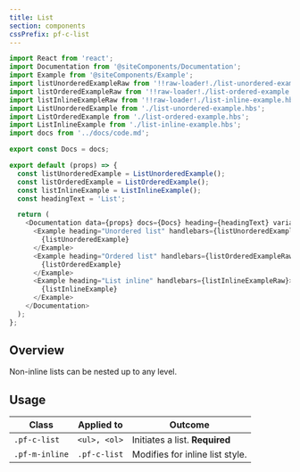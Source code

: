 ```yaml
---
title: List
section: components
cssPrefix: pf-c-list
---
```


```js
import React from 'react';
import Documentation from '@siteComponents/Documentation';
import Example from '@siteComponents/Example';
import listUnorderedExampleRaw from '!!raw-loader!./list-unordered-example.hbs';
import listOrderedExampleRaw from '!!raw-loader!./list-ordered-example.hbs';
import listInlineExampleRaw from '!!raw-loader!./list-inline-example.hbs';
import ListUnorderedExample from './list-unordered-example.hbs';
import ListOrderedExample from './list-ordered-example.hbs';
import ListInlineExample from './list-inline-example.hbs';
import docs from '../docs/code.md';

export const Docs = docs;

export default (props) => {
  const listUnorderedExample = ListUnorderedExample();
  const listOrderedExample = ListOrderedExample();
  const listInlineExample = ListInlineExample();
  const headingText = 'List';

  return (
    <Documentation data={props} docs={Docs} heading={headingText} variablesRoot={variablesRoot}>
      <Example heading="Unordered list" handlebars={listUnorderedExampleRaw}>
        {listUnorderedExample}
      </Example>
      <Example heading="Ordered list" handlebars={listOrderedExampleRaw}>
        {listOrderedExample}
      </Example>
      <Example heading="List inline" handlebars={listInlineExampleRaw}>
        {listInlineExample}
      </Example>
    </Documentation>
  );
};
```

## Overview

Non-inline lists can be nested up to any level.

## Usage

| Class | Applied to | Outcome |
| -- | -- | -- |
| `.pf-c-list` | `<ul>, <ol>` | Initiates a list. **Required**  |
| `.pf-m-inline` | `.pf-c-list` |  Modifies for inline list style. |